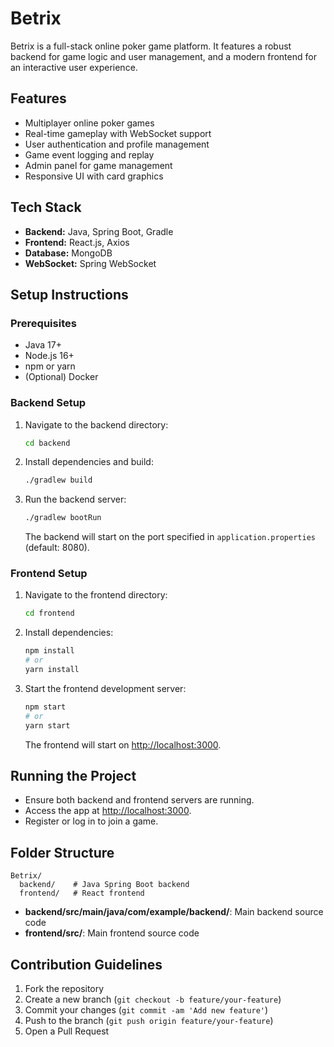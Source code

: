 # Betrix

Betrix is a full-stack online poker game platform. It features a robust backend for game logic and user management, and a modern frontend for an interactive user experience.

## Features
- Multiplayer online poker games
- Real-time gameplay with WebSocket support
- User authentication and profile management
- Game event logging and replay
- Admin panel for game management
- Responsive UI with card graphics

## Tech Stack
- **Backend:** Java, Spring Boot, Gradle
- **Frontend:** React.js, Axios
- **Database:** MongoDB
- **WebSocket:** Spring WebSocket

## Setup Instructions

### Prerequisites
- Java 17+
- Node.js 16+
- npm or yarn
- (Optional) Docker

### Backend Setup
1. Navigate to the backend directory:
   ```sh
   cd backend
   ```
2. Install dependencies and build:
   ```sh
   ./gradlew build
   ```
3. Run the backend server:
   ```sh
   ./gradlew bootRun
   ```
   The backend will start on the port specified in `application.properties` (default: 8080).

### Frontend Setup
1. Navigate to the frontend directory:
   ```sh
   cd frontend
   ```
2. Install dependencies:
   ```sh
   npm install
   # or
   yarn install
   ```
3. Start the frontend development server:
   ```sh
   npm start
   # or
   yarn start
   ```
   The frontend will start on [http://localhost:3000](http://localhost:3000).

## Running the Project
- Ensure both backend and frontend servers are running.
- Access the app at [http://localhost:3000](http://localhost:3000).
- Register or log in to join a game.

## Folder Structure
```
Betrix/
  backend/    # Java Spring Boot backend
  frontend/   # React frontend
```
- **backend/src/main/java/com/example/backend/**: Main backend source code
- **frontend/src/**: Main frontend source code

## Contribution Guidelines
1. Fork the repository
2. Create a new branch (`git checkout -b feature/your-feature`)
3. Commit your changes (`git commit -am 'Add new feature'`)
4. Push to the branch (`git push origin feature/your-feature`)
5. Open a Pull Request

